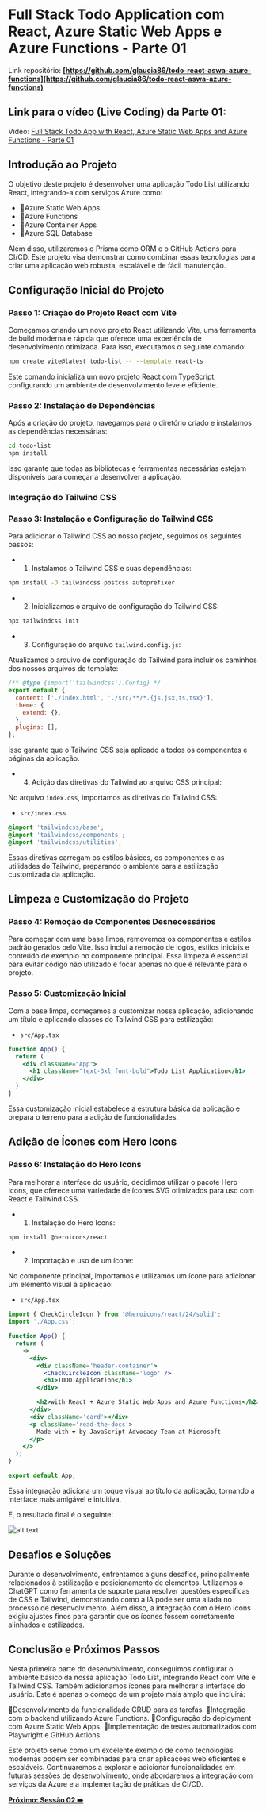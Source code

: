# Full Stack Todo Application com React, Azure Static Web Apps e Azure Functions - Parte 01

Link repositório: **[https://github.com/glaucia86/todo-react-aswa-azure-functions](https://github.com/glaucia86/todo-react-aswa-azure-functions)**

## Link para o vídeo (Live Coding) da Parte 01:

Vídeo: [Full Stack Todo App with React, Azure Static Web Apps and Azure Functions - Parte 01](https://www.youtube.com/live/lzCy6C_rf4c?si=3ULSG8OFS2FoKR5P)

## Introdução ao Projeto

O objetivo deste projeto é desenvolver uma aplicação Todo List utilizando React, integrando-a com serviços Azure como:

- 🔹Azure Static Web Apps
- 🔹Azure Functions
- 🔹Azure Container Apps
- 🔹Azure SQL Database

Além disso, utilizaremos o Prisma como ORM e o GitHub Actions para CI/CD. Este projeto visa demonstrar como combinar essas tecnologias para criar uma aplicação web robusta, escalável e de fácil manutenção.

## Configuração Inicial do Projeto

### Passo 1: Criação do Projeto React com Vite

Começamos criando um novo projeto React utilizando Vite, uma ferramenta de build moderna e rápida que oferece uma experiência de desenvolvimento otimizada. Para isso, executamos o seguinte comando:

```bash
npm create vite@latest todo-list -- --template react-ts
```

Este comando inicializa um novo projeto React com TypeScript, configurando um ambiente de desenvolvimento leve e eficiente.

### Passo 2: Instalação de Dependências

Após a criação do projeto, navegamos para o diretório criado e instalamos as dependências necessárias:

```bash	
cd todo-list
npm install
```

Isso garante que todas as bibliotecas e ferramentas necessárias estejam disponíveis para começar a desenvolver a aplicação.

### Integração do Tailwind CSS

### Passo 3: Instalação e Configuração do Tailwind CSS

Para adicionar o Tailwind CSS ao nosso projeto, seguimos os seguintes passos:

- 1. Instalamos o Tailwind CSS e suas dependências:

```bash
npm install -D tailwindcss postcss autoprefixer
```

- 2. Inicializamos o arquivo de configuração do Tailwind CSS:

```bash
npx tailwindcss init
```

- 3. Configuração do arquivo `tailwind.config.js`:

Atualizamos o arquivo de configuração do Tailwind para incluir os caminhos dos nossos arquivos de template:

```javascript
/** @type {import('tailwindcss').Config} */
export default {
  content: ['./index.html', './src/**/*.{js,jsx,ts,tsx}'],
  theme: {
    extend: {},
  },
  plugins: [],
};
```

Isso garante que o Tailwind CSS seja aplicado a todos os componentes e páginas da aplicação.

- 4. Adição das diretivas do Tailwind ao arquivo CSS principal:

No arquivo `index.css`, importamos as diretivas do Tailwind CSS:

* `src/index.css`

```css
@import 'tailwindcss/base';
@import 'tailwindcss/components';
@import 'tailwindcss/utilities';
```

Essas diretivas carregam os estilos básicos, os componentes e as utilidades do Tailwind, preparando o ambiente para a estilização customizada da aplicação.

## Limpeza e Customização do Projeto

### Passo 4: Remoção de Componentes Desnecessários

Para começar com uma base limpa, removemos os componentes e estilos padrão gerados pelo Vite. Isso inclui a remoção de logos, estilos iniciais e conteúdo de exemplo no componente principal. Essa limpeza é essencial para evitar código não utilizado e focar apenas no que é relevante para o projeto.

### Passo 5: Customização Inicial

Com a base limpa, começamos a customizar nossa aplicação, adicionando um título e aplicando classes do Tailwind CSS para estilização:

* `src/App.tsx`

```jsx
function App() {
  return (
    <div className="App">
      <h1 className="text-3xl font-bold">Todo List Application</h1>
    </div>
  )
}
```

Essa customização inicial estabelece a estrutura básica da aplicação e prepara o terreno para a adição de funcionalidades.

## Adição de Ícones com Hero Icons

### Passo 6: Instalação do Hero Icons

Para melhorar a interface do usuário, decidimos utilizar o pacote Hero Icons, que oferece uma variedade de ícones SVG otimizados para uso com React e Tailwind CSS.

- 1. Instalação do Hero Icons:

```bash
npm install @heroicons/react
```

- 2. Importação e uso de um ícone:

No componente principal, importamos e utilizamos um ícone para adicionar um elemento visual à aplicação:

* `src/App.tsx`

```jsx
import { CheckCircleIcon } from '@heroicons/react/24/solid';
import './App.css';

function App() {
  return (
    <>
      <div>
        <div className='header-container'>
          <CheckCircleIcon className='logo' />
          <h1>TODO Application</h1>
        </div>

        <h2>with React + Azure Static Web Apps and Azure Functions</h2>
      </div>
      <div className='card'></div>
      <p className='read-the-docs'>
        Made with ❤️ by JavaScript Advocacy Team at Microsoft
      </p>
    </>
  );
}

export default App;
```

Essa integração adiciona um toque visual ao título da aplicação, tornando a interface mais amigável e intuitiva.

E, o resultado final é o seguinte:

![alt text](./images/part-01-todo.png)

## Desafios e Soluções

Durante o desenvolvimento, enfrentamos alguns desafios, principalmente relacionados à estilização e posicionamento de elementos. Utilizamos o ChatGPT como ferramenta de suporte para resolver questões específicas de CSS e Tailwind, demonstrando como a IA pode ser uma aliada no processo de desenvolvimento. Além disso, a integração com o Hero Icons exigiu ajustes finos para garantir que os ícones fossem corretamente alinhados e estilizados.

## Conclusão e Próximos Passos

Nesta primeira parte do desenvolvimento, conseguimos configurar o ambiente básico da nossa aplicação Todo List, integrando React com Vite e Tailwind CSS. Também adicionamos ícones para melhorar a interface do usuário. Este é apenas o começo de um projeto mais amplo que incluirá:

🔹Desenvolvimento da funcionalidade CRUD para as tarefas.
🔹Integração com o backend utilizando Azure Functions.
🔹Configuração do deployment com Azure Static Web Apps.
🔹Implementação de testes automatizados com Playwright e GitHub Actions.

Este projeto serve como um excelente exemplo de como tecnologias modernas podem ser combinadas para criar aplicações web eficientes e escaláveis. Continuaremos a explorar e adicionar funcionalidades em futuras sessões de desenvolvimento, onde abordaremos a integração com serviços da Azure e a implementação de práticas de CI/CD.

**[Próximo: Sessão 02 ➡️](02-session.md)**